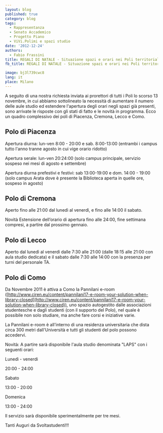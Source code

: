 ```yaml
---
layout: blog
published: true
category: blog
tags:
  - Rappresentanza
  - Senato Accademico
  - Progetto Piano
  - ViVi.Polimi e spazi studio
date: '2012-12-24'
authors:
  - Fabio Frassini
title: REGALI DI NATALE - Situazione spazi e orari nei Poli territoriali
fb_title: REGALI DI NATALE - Situazione spazi e orari nei Poli territoriali

image: bj3l739cwc8
lang: it
place: Milano
---
```


A seguito di una nostra richiesta inviata ai prorettori di tutti i Poli lo scorso 13 novembre, in cui abbiamo sottolineato la necessità di aumentare il numero delle aule studio ed estendere l'apertura degli orari negli spazi già presenti, sono arrivate le risposte con gli stati di fatto e le novità in programma. Ecco un quadro complessivo dei poli di Piacenza, Cremona, Lecco e Como.

Polo di Piacenza
----------------

Apertura diurna: lun-ven 8:00 - 20:00 e sab. 8:00-13:00 (entrambi i campus tutto l'anno tranne agosto in cui vige orario ridotto)

Apertura serale: lun-ven 20:24:00 (solo campus principale, servizio sospeso nei mesi di agosto e settembre)

Apertura diurna prefestivi e festivi: sab 13:00-19:00 e dom. 14:00 - 19:00 (solo campus Arata dove è presente la Biblioteca aperta in quelle ore, sospeso in agosto)

Polo di Cremona
---------------

Aperto fino alle 21:00 dal lunedì al venerdì, e fino alle 14:00 il sabato.

Novità Estensione dell’orario di apertura fino alle 24:00, fine settimana compresi, a partire dal prossimo gennaio.

Polo di Lecco
-------------

Aperto dal lunedì al venerdì dalle 7:30 alle 21:00 (dalle 18:15 alle 21:00 con aula studio dedicata) e il sabato dalle 7:30 alle 14:00 con la presenza per turni del personale TA.

Polo di Como
------------

Da Novembre 2011 è attiva a Como la Pannilani e-room ([http://www.ciren.eu/content/pannilani17-e-room-your-solution-when-library-closed](http://www.ciren.eu/content/pannilani17-e-room-your-solution-when-library-closed)), uno spazio autogestito dalle associazioni studentesche e dagli studenti (con il supporto del Polo), nel quale è possibile non solo studiare, ma anche fare corsi e iniziative varie.

La Pannilani e-room è all'interno di una residenza universitaria che dista circa 300 metri dall'Università e tutti gli studenti del polo possono accedervi.

Novità: A partire sarà disponibile l'aula studio denominata "LAPS" con i seguenti orari:

Lunedì - venerdi

20:00 - 24:00

Sabato

13:00 - 20:00

Domenica

13:00 - 24:00

Il servizio sarà disponibile sperimentalmente per tre mesi.

Tanti Auguri da Svoltastudenti!!!
